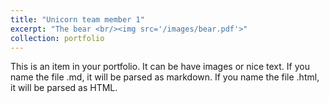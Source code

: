```yaml
---
title: "Unicorn team member 1"
excerpt: "The bear <br/><img src='/images/bear.pdf'>"
collection: portfolio
---
```


This is an item in your portfolio. It can be have images or nice text. If you name the file .md, it will be parsed as markdown. If you name the file .html, it will be parsed as HTML. 
